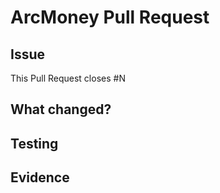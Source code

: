 # ArcMoney Pull Request

## Issue
This Pull Request closes #N <!-- replace N with the number of the issue -->

## What changed?
<!-- Describe in details what your PR does -->

## Testing
<!-- Describe how someone can validate your changes -->

## Evidence
<!-- Add screenshots, videos (avoid gifs) and/or anything else that shows that your changes works -->
